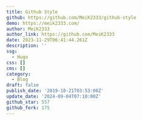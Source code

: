 ```yaml
---
title: Github Style
github: https://github.com/MeiK2333/github-style
demo: https://meik2333.com/
author: MeiK2333
author_link: https://github.com/MeiK2333
date: 2023-11-29T06:41:44.261Z
description: ''
ssg:
  - Hugo
css: []
cms: []
category:
  - Blog
draft: false
publish_date: '2019-10-21T03:53:00Z'
update_date: '2024-09-04T07:10:00Z'
github_star: 557
github_fork: 175
---
```

